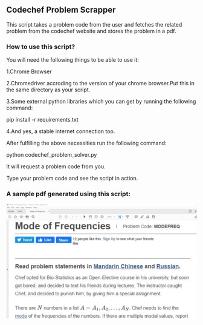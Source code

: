 ## Codechef Problem Scrapper

This script takes a problem code from the user and fetches the related problem from the codechef website and stores the problem in a pdf.

### How to use this script?

You will need the following things to be able to use it:

1.Chrome Browser

2.Chromedriver accroding to the version of your chrome browser.Put this in the same directory as your script.

3.Some external python libraries which you can get by running the following command:

pip install -r requirements.txt

4.And yes, a stable internet connection too.

After fulfilling the above necessities run the following command:

python codechef_problem_solver.py

It will request a problem code from you.

Type your problem code and see the script in action.

### A sample pdf generated using this script:

<p align = "center">
	<img src="sample.PNG" alt="sample_pdf">
</p>


